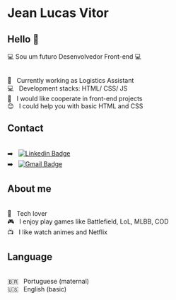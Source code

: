 # Jean Lucas Vitor

## Hello 👋

:computer: Sou um futuro Desenvolvedor Front-end :computer:

 <br/> :department_store: &nbsp; Currently working as Logistics Assistant
 <br/> :computer: &nbsp; Development stacks: HTML/ CSS/ JS
 <br/> :blue_heart: &nbsp; I would like cooperate in front-end projects
 <br/> :blush: &nbsp; I could help you with basic HTML and CSS

## Contact

 <br/> :arrow_right: &nbsp; [![Linkedin Badge](https://img.shields.io/badge/-JeanLucasVitor-blue?style=flat-square&logo=Linkedin&logoColor=white&link=https://www.linkedin.com/in/jean-lucas-vitor-9b70a9b1/)](https://www.linkedin.com/in/jean-lucas-vitor-9b70a9b1/)
 <br/> :arrow_right: &nbsp; [![Gmail Badge](https://img.shields.io/badge/-jeanlucasvitor@gmail.com-c14438?style=flat-square&logo=Gmail&logoColor=white&link=mailto:jeanlucasvitor@gmail.com)](mailto:jeanlucasvitor@gmail.com)

## About me

 <br/> :space_invader: &nbsp; Tech lover
 <br/> :video_game: &nbsp; I enjoy play games like Battlefield, LoL, MLBB, COD
 <br/> :tv: &nbsp; I like watch animes and Netflix
 
 ## Language
 
 <br/> 🇧🇷 &nbsp; Portuguese (maternal)
 <br/> :us: &nbsp; English (basic)


<!--
**jlvitor/jlvitor** is a ✨ _special_ ✨ repository because its `README.md` (this file) appears on your GitHub profile.
